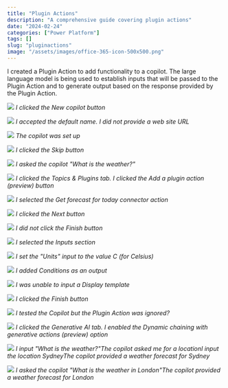 ```yaml
---
title: "Plugin Actions"
description: "A comprehensive guide covering plugin actions"
date: "2024-02-24"
categories: ["Power Platform"]
tags: []
slug: "pluginactions"
image: "/assets/images/office-365-icon-500x500.png"
---
```



I created a Plugin Action to add functionality to a copilot. The large language model is being used to establish inputs that will be passed to the Plugin Action and to generate output based on the response provided by the Plugin Action.

![](/assets/images/pluginactions/screenshot-2024-02-24-at-8.14.55-pm-1836x1066.png)
*I clicked the New copilot button*

![](/assets/images/pluginactions/screenshot-2024-02-24-at-8.15.08-pm-1836x957.png)
*I accepted the default name. I did not provide a web site URL*

![](/assets/images/pluginactions/screenshot-2024-02-24-at-8.15.21-pm-1836x954.png)
*The copilot was set up*

![](/assets/images/pluginactions/screenshot-2024-02-24-at-8.15.40-pm-1836x959.png)
*I clicked the Skip button*

![](/assets/images/pluginactions/screenshot-2024-02-24-at-8.16.12-pm-1836x330.png)
*I asked the copilot "What is the weather?"*

![](/assets/images/pluginactions/screenshot-2024-02-24-at-8.16.36-pm-1836x960.png)
*I clicked the Topics & Plugins tab. I clicked the Add a plugin action (preview) button*

![](/assets/images/pluginactions/screenshot-2024-02-24-at-8.16.54-pm-1836x959.png)
*I selected the Get forecast for today connector action*

![](/assets/images/pluginactions/screenshot-2024-02-24-at-8.17.17-pm-1836x960.png)
*I clicked the Next button*

![](/assets/images/pluginactions/screenshot-2024-02-24-at-8.17.27-pm-1836x956.png)
*I did not click the Finish button*

![](/assets/images/pluginactions/screenshot-2024-02-24-at-8.17.43-pm-1836x956.png)
*I selected the Inputs section*

![](/assets/images/pluginactions/screenshot-2024-02-24-at-8.18.06-pm-1836x959.png)
*I set the "Units" input to the value C (for Celsius)*

![](/assets/images/pluginactions/screenshot-2024-02-24-at-8.18.33-pm-1836x960.png)
*I added Conditions as an output*

![](/assets/images/pluginactions/screenshot-2024-02-24-at-8.19.29-pm-1836x960.png)
*I was unable to input a Display template*

![](/assets/images/pluginactions/screenshot-2024-02-24-at-8.19.45-pm-1836x960.png)
*I clicked the Finish button*

![](/assets/images/pluginactions/screenshot-2024-02-24-at-8.20.12-pm-1836x954.png)
*I tested the Copilot but the Plugin Action was ignored?*

![](/assets/images/pluginactions/screenshot-2024-02-24-at-8.20.30-pm-1836x955.png)
*I clicked the Generative AI tab. I enabled the Dynamic chaining with generative actions (preview) option*

![](/assets/images/pluginactions/screenshot-2024-02-24-at-8.21.36-pm-1836x960.png)
*I input "What is the weather?"The copilot asked me for a locationI input the location SydneyThe copilot provided a weather forecast for Sydney*

![](/assets/images/pluginactions/screenshot-2024-02-24-at-8.22.13-pm-1836x956.png)
*I asked the copilot "What is the weather in London"The copilot provided a weather forecast for London*